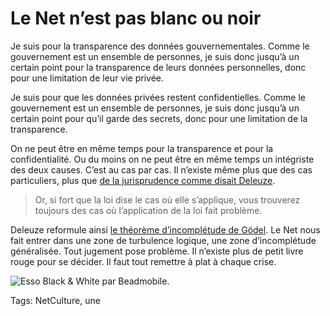 # Le Net n’est pas blanc ou noir

Je suis pour la transparence des données gouvernementales. Comme le gouvernement est un ensemble de personnes, je suis donc jusqu’à un certain point pour la transparence de leurs données personnelles, donc pour une limitation de leur vie privée.

Je suis pour que les données privées restent confidentielles. Comme le gouvernement est un ensemble de personnes, je suis donc jusqu’à un certain point pour qu’il garde des secrets, donc pour une limitation de la transparence.

On ne peut être en même temps pour la transparence et pour la confidentialité. Ou du moins on ne peut être en même temps un intégriste des deux causes. C’est au cas par cas. Il n’existe même plus que des cas particuliers, plus que [de la jurisprudence comme disait Deleuze](http://www2.univ-paris8.fr/deleuze/article.php3?id_article=442).

> Or, si fort que la loi dise le cas où elle s’applique, vous trouverez toujours des cas où l’application de la loi fait problème.

Deleuze reformule ainsi [le théorème d’incomplétude de Gödel](http://fr.wikipedia.org/wiki/Th%C3%A9or%C3%A8mes_d'incompl%C3%A9tude_de_G%C3%B6del). Le Net nous fait entrer dans une zone de turbulence logique, une zone d’incomplétude généralisée. Tout jugement pose problème. Il n’existe plus de petit livre rouge pour se décider. Il faut tout remettre à plat à chaque crise.

![Esso Black & White par Beadmobile.](http://blog.tcrouzet.comhttps://tcrouzet.com/images_tc/2014/05/esso-600x595.jpg)



Tags: NetCulture, une